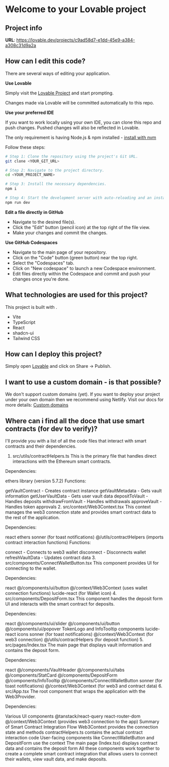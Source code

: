 # Welcome to your Lovable project

## Project info

**URL**: https://lovable.dev/projects/c9ad58d7-e1dd-45e9-a384-a308c31d9a2a

## How can I edit this code?

There are several ways of editing your application.

**Use Lovable**

Simply visit the [Lovable Project](https://lovable.dev/projects/c9ad58d7-e1dd-45e9-a384-a308c31d9a2a) and start prompting.

Changes made via Lovable will be committed automatically to this repo.

**Use your preferred IDE**

If you want to work locally using your own IDE, you can clone this repo and push changes. Pushed changes will also be reflected in Lovable.

The only requirement is having Node.js & npm installed - [install with nvm](https://github.com/nvm-sh/nvm#installing-and-updating)

Follow these steps:

```sh
# Step 1: Clone the repository using the project's Git URL.
git clone <YOUR_GIT_URL>

# Step 2: Navigate to the project directory.
cd <YOUR_PROJECT_NAME>

# Step 3: Install the necessary dependencies.
npm i

# Step 4: Start the development server with auto-reloading and an instant preview.
npm run dev
```

**Edit a file directly in GitHub**

- Navigate to the desired file(s).
- Click the "Edit" button (pencil icon) at the top right of the file view.
- Make your changes and commit the changes.

**Use GitHub Codespaces**

- Navigate to the main page of your repository.
- Click on the "Code" button (green button) near the top right.
- Select the "Codespaces" tab.
- Click on "New codespace" to launch a new Codespace environment.
- Edit files directly within the Codespace and commit and push your changes once you're done.

## What technologies are used for this project?

This project is built with .

- Vite
- TypeScript
- React
- shadcn-ui
- Tailwind CSS

## How can I deploy this project?

Simply open [Lovable](https://lovable.dev/projects/c9ad58d7-e1dd-45e9-a384-a308c31d9a2a) and click on Share -> Publish.

## I want to use a custom domain - is that possible?

We don't support custom domains (yet). If you want to deploy your project under your own domain then we recommend using Netlify. Visit our docs for more details: [Custom domains](https://docs.lovable.dev/tips-tricks/custom-domain/)

## Where can i find all the doce that use smart contracts (for dev to verify)?

I'll provide you with a list of all the code files that interact with smart contracts and their dependencies.

1. src/utils/contractHelpers.ts
This is the primary file that handles direct interactions with the Ethereum smart contracts.

Dependencies:

ethers library (version 5.7.2)
Functions:

getVaultContract - Creates contract instance
getVaultMetadata - Gets vault information
getUserVaultData - Gets user vault data
depositToVault - Handles deposits
withdrawFromVault - Handles withdrawals
approveVault - Handles token approvals
2. src/context/Web3Context.tsx
This context manages the web3 connection state and provides smart contract data to the rest of the application.

Dependencies:

react
ethers
sonner (for toast notifications)
@/utils/contractHelpers (imports contract interaction functions)
Functions:

connect - Connects to web3 wallet
disconnect - Disconnects wallet
refreshVaultData - Updates contract data
3. src/components/ConnectWalletButton.tsx
This component provides UI for connecting to the wallet.

Dependencies:

react
@/components/ui/button
@/context/Web3Context (uses wallet connection functions)
lucide-react (for Wallet icon)
4. src/components/DepositForm.tsx
This component handles the deposit form UI and interacts with the smart contract for deposits.

Dependencies:

react
@/components/ui/slider
@/components/ui/button
@/components/ui/popover
TokenLogo and InfoTooltip components
lucide-react icons
sonner (for toast notifications)
@/context/Web3Context (for web3 connection)
@/utils/contractHelpers (for deposit function)
5. src/pages/Index.tsx
The main page that displays vault information and contains the deposit form.

Dependencies:

react
@/components/VaultHeader
@/components/ui/tabs
@/components/StatCard
@/components/DepositForm
@/components/InfoTooltip
@/components/ConnectWalletButton
sonner (for toast notifications)
@/context/Web3Context (for web3 and contract data)
6. src/App.tsx
The root component that wraps the application with the Web3Provider.

Dependencies:

Various UI components
@tanstack/react-query
react-router-dom
@/context/Web3Context (provides web3 connection to the app)
Summary of Smart Contract Integration Flow
Web3Context provides the connection state and methods
contractHelpers.ts contains the actual contract interaction code
User-facing components like ConnectWalletButton and DepositForm use the context
The main page (Index.tsx) displays contract data and contains the deposit form
All these components work together to create a complete smart contract integration that allows users to connect their wallets, view vault data, and make deposits.
